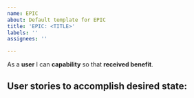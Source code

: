 ```yaml
---
name: EPIC
about: Default template for EPIC
title: 'EPIC: <TITLE>'
labels: ''
assignees: ''

---
```


As a **user** I can **capability** so that **received benefit**.

User stories to accomplish desired state:
-
